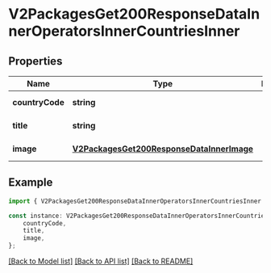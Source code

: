 # V2PackagesGet200ResponseDataInnerOperatorsInnerCountriesInner


## Properties

Name | Type | Description | Notes
------------ | ------------- | ------------- | -------------
**countryCode** | **string** |  | [default to undefined]
**title** | **string** |  | [default to undefined]
**image** | [**V2PackagesGet200ResponseDataInnerImage**](V2PackagesGet200ResponseDataInnerImage.md) |  | [default to undefined]

## Example

```typescript
import { V2PackagesGet200ResponseDataInnerOperatorsInnerCountriesInner } from '@hiilo/airalo';

const instance: V2PackagesGet200ResponseDataInnerOperatorsInnerCountriesInner = {
    countryCode,
    title,
    image,
};
```

[[Back to Model list]](../README.md#documentation-for-models) [[Back to API list]](../README.md#documentation-for-api-endpoints) [[Back to README]](../README.md)

